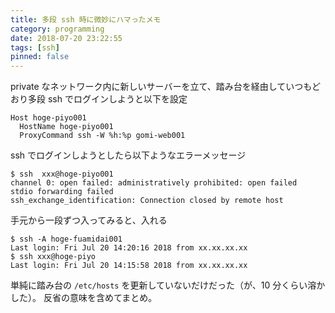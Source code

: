 ```yaml
---
title: 多段 ssh 時に微妙にハマったメモ
category: programming
date: 2018-07-20 23:22:55
tags: [ssh]
pinned: false
---
```


private なネットワーク内に新しいサーバーを立て、踏み台を経由していつもどおり多段 ssh でログインしようと以下を設定

```
Host hoge-piyo001
  HostName hoge-piyo001
  ProxyCommand ssh -W %h:%p gomi-web001
```

ssh でログインしようとしたら以下ようなエラーメッセージ

```
$ ssh  xxx@hoge-piyo001
channel 0: open failed: administratively prohibited: open failed
stdio forwarding failed
ssh_exchange_identification: Connection closed by remote host
```

手元から一段ずつ入ってみると、入れる

```
$ ssh -A hoge-fuamidai001
Last login: Fri Jul 20 14:20:16 2018 from xx.xx.xx.xx
$ ssh xxx@hoge-piyo
Last login: Fri Jul 20 14:15:58 2018 from xx.xx.xx.xx
```

単純に踏み台の `/etc/hosts` を更新していないだけだった（が、10 分くらい溶かした）。
反省の意味を含めてまとめ。
